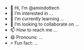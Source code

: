 - 👋 Hi, I’m @amindottech
- 👀 I’m interested in ...
- 🌱 I’m currently learning ...
- 💞️ I’m looking to collaborate on ...
- 📫 How to reach me ...
- 😄 Pronouns: ...
- ⚡ Fun fact: ...

<!---
amindottech/amindottech is a ✨ special ✨ repository because its `README.md` (this file) appears on your GitHub profile.
You can click the Preview link to take a look at your changes.
--->
